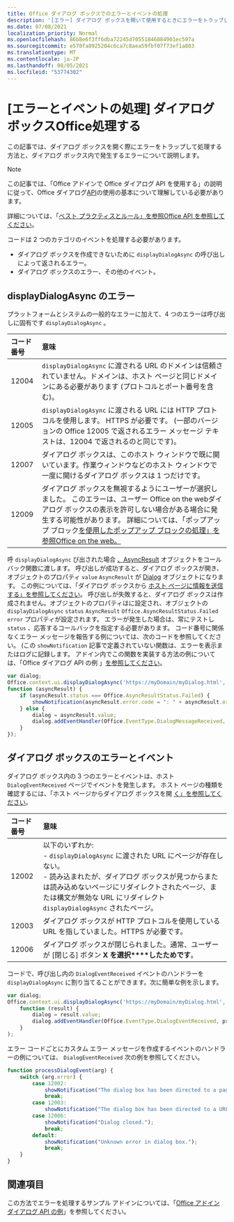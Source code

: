 ```yaml
---
title: Office ダイアログ ボックスでのエラーとイベントの処理
description: '[エラー] ダイアログ ボックスを開いて使用するときにエラーをトラップして処理するOffice説明します。'
ms.date: 07/08/2021
localization_priority: Normal
ms.openlocfilehash: 86b8e6f3ff6dba72245d70551846884901ec597a
ms.sourcegitcommit: e570fa8925204c6ca7c8aea59fbf07f73ef1a803
ms.translationtype: MT
ms.contentlocale: ja-JP
ms.lasthandoff: 08/05/2021
ms.locfileid: "53774302"
---
```

# <a name="handle-errors-and-events-in-the-office-dialog-box"></a>[エラーとイベントの処理] ダイアログ ボックスOffice処理する

この記事では、ダイアログ ボックスを開く際にエラーをトラップして処理する方法と、ダイアログ ボックス内で発生するエラーについて説明します。

> [!NOTE]
> この記事では、「Office アドインで Office ダイアログ API を使用する」の説明に従って、Office ダイアログ[API](dialog-api-in-office-add-ins.md)の使用の基本について理解している必要があります。
> 
> 詳細については、「[ベスト プラクティスとルール」を参照Office API を参照してください](dialog-best-practices.md)。

コードは 2 つのカテゴリのイベントを処理する必要があります。

- ダイアログ ボックスを作成できないために `displayDialogAsync` の呼び出しによって返されるエラー。
- ダイアログ ボックスのエラー、その他のイベント。

## <a name="errors-from-displaydialogasync"></a>displayDialogAsync のエラー

プラットフォームとシステムの一般的なエラーに加えて、4 つのエラーは呼び出しに固有です `displayDialogAsync` 。

|コード番号|意味|
|:-----|:-----|
|12004|`displayDialogAsync` に渡される URL のドメインは信頼されていません。ドメインは、ホスト ページと同じドメインにある必要があります (プロトコルとポート番号を含む)。|
|12005|`displayDialogAsync` に渡される URL には HTTP プロトコルを使用します。 HTTPS が必要です。 (一部のバージョンの Office 12005 で返されるエラー メッセージ テキストは、12004 で返されるのと同じです)。|
|<span id="12007">12007</span><!-- The span is needed because office-js-helpers has an error message that links to this table row. -->|ダイアログ ボックスは、このホスト ウィンドウで既に開いています。作業ウィンドウなどのホスト ウィンドウで一度に開けるダイアログ ボックスは 1 つだけです。|
|12009|ダイアログ ボックスを無視するようにユーザーが選択しました。 このエラーは、ユーザー Office on the webダイアログ ボックスの表示を許可しない場合がある場合に発生する可能性があります。 詳細については、「ポップアップ ブロック[を使用したポップアップ ブロックの処理」を参照Office on the web。](dialog-best-practices.md#handle-pop-up-blockers-with-office-on-the-web)|

呼 `displayDialogAsync` び出された場合 [、AsyncResult](/javascript/api/office/office.asyncresult) オブジェクトをコールバック関数に渡します。 呼び出しが成功すると、ダイアログ ボックスが開き、オブジェクトのプロパティ `value` `AsyncResult` が [Dialog](/javascript/api/office/office.dialog) オブジェクトになります。 この例については、「ダイアログ ボックスから [ホスト ページに情報を送信する」を参照してください](dialog-api-in-office-add-ins.md#send-information-from-the-dialog-box-to-the-host-page)。 呼び出しが失敗すると、ダイアログ ボックスは作成されません。オブジェクトのプロパティはに設定され、オブジェクトの `displayDialogAsync` `status` `AsyncResult` `Office.AsyncResultStatus.Failed` `error` プロパティが設定されます。 エラーが発生した場合は、常にテストし `status` 、応答するコールバックを指定する必要があります。 コード番号に関係なくエラー メッセージを報告する例については、次のコードを参照してください。 (この `showNotification` 記事で定義されていない関数は、エラーを表示またはログに記録します。 アドイン内でこの関数を実装する方法の例については、「Office ダイアログ API の例 」[を参照してください](https://github.com/OfficeDev/Office-Add-in-Dialog-API-Simple-Example)。

```js
var dialog;
Office.context.ui.displayDialogAsync('https://myDomain/myDialog.html',
function (asyncResult) {
    if (asyncResult.status === Office.AsyncResultStatus.Failed) {
        showNotification(asyncResult.error.code = ": " + asyncResult.error.message);
    } else {
        dialog = asyncResult.value;
        dialog.addEventHandler(Office.EventType.DialogMessageReceived, processMessage);
    }
});
```

## <a name="errors-and-events-in-the-dialog-box"></a>ダイアログ ボックスのエラーとイベント

ダイアログ ボックス内の 3 つのエラーとイベントは、ホスト `DialogEventReceived` ページでイベントを発生します。 ホスト ページの種類を確認するには、「ホスト ページからダイアログ ボックスを開 [く」を参照してください](dialog-api-in-office-add-ins.md#open-a-dialog-box-from-a-host-page)。

|コード番号|意味|
|:-----|:-----|
|12002|以下のいずれか:<br> - `displayDialogAsync` に渡された URL にページが存在しない。<br> - 読み込まれたが、ダイアログ ボックスが見つからまたは読み込めないページにリダイレクトされたページ、または構文が無効な URL にリダイレクト `displayDialogAsync` されたページ。|
|12003|ダイアログ ボックスが HTTP プロトコルを使用している URL を指していました。HTTPS が必要です。|
|12006|ダイアログ ボックスが閉じられました。通常、ユーザーが [閉じる] ボタン **X を選択****したためです**。|

コードで、呼び出し内の `DialogEventReceived` イベントのハンドラーを `displayDialogAsync` に割り当てることができます。次に簡単な例を示します。

```js
var dialog;
Office.context.ui.displayDialogAsync('https://myDomain/myDialog.html',
    function (result) {
        dialog = result.value;
        dialog.addEventHandler(Office.EventType.DialogEventReceived, processDialogEvent);
    }
);
```

エラー コードごとにカスタム エラー メッセージを作成するイベントのハンドラーの例については、 `DialogEventReceived` 次の例を参照してください。

```js
function processDialogEvent(arg) {
    switch (arg.error) {
        case 12002:
            showNotification("The dialog box has been directed to a page that it cannot find or load, or the URL syntax is invalid.");
            break;
        case 12003:
            showNotification("The dialog box has been directed to a URL with the HTTP protocol. HTTPS is required.");            break;
        case 12006:
            showNotification("Dialog closed.");
            break;
        default:
            showNotification("Unknown error in dialog box.");
            break;
    }
}
```

## <a name="see-also"></a>関連項目

この方法でエラーを処理するサンプル アドインについては、「[Office アドイン ダイアログ API の例](https://github.com/OfficeDev/Office-Add-in-Dialog-API-Simple-Example)」を参照してください。
